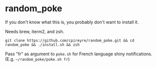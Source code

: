 # random_poke

If you don't know what this is, you probably don't want to install it.

Needs brew, iterm2, and zsh.

```git clone https://github.com/cpireyre/random_poke.git && cd random_poke && ./install.sh && zsh```

Pass "fr" as argument to `poke.sh` for French language shiny notifications.
(E.g. `~/random_poke/poke.sh fr`)
